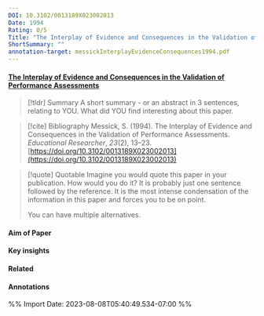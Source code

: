 ```yaml
---
DOI: 10.3102/0013189X023002013
Date: 1994
Rating: 0/5
Title: "The Interplay of Evidence and Consequences in the Validation of Performance Assessments"
ShortSummary: ""
annotation-target: messickInterplayEvidenceConsequences1994.pdf
---
```



#### [The Interplay of Evidence and Consequences in the Validation of Performance Assessments](messickInterplayEvidenceConsequences1994.pdf)




> [!tldr] Summary
> A short summary - or an abstract in 3 sentences, relating to YOU. What did YOU find interesting about this paper. 

> [!cite] Bibliography
>Messick, S. (1994). The Interplay of Evidence and Consequences in the Validation of Performance Assessments. _Educational Researcher_, _23_(2), 13–23. [https://doi.org/10.3102/0013189X023002013](https://doi.org/10.3102/0013189X023002013)

> [!quote] Quotable
> Imagine you would quote this paper in your publication. How would you do it? It is probably just one sentence followed by the reference. It is the most intense condensation of the information in this paper and forces you to be on point. 
> 
> You can have multiple alternatives. 


#### Aim of Paper


#### Key insights 


#### Related

#### Annotations





%% Import Date: 2023-08-08T05:40:49.534-07:00 %%
